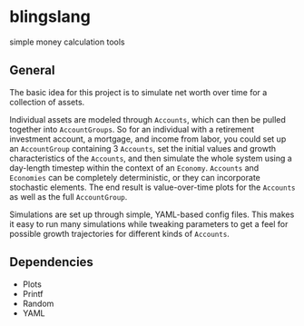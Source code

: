 blingslang
==========

simple money calculation tools


General
-------

The basic idea for this project is to simulate net worth over time for a collection of assets.

Individual assets are modeled through `Accounts`, which can then be pulled together into `AccountGroups`.  So for an individual with a retirement investment account, a mortgage, and income from labor, you could set up an `AccountGroup` containing 3 `Accounts`, set the initial values and growth characteristics of the `Accounts`, and then simulate the whole system using a day-length timestep within the context of an `Economy`.  `Accounts` and `Economies` can be completely deterministic, or they can incorporate stochastic elements.  The end result is value-over-time plots for the `Accounts` as well as the full `AccountGroup`.

Simulations are set up through simple, YAML-based config files.  This makes it easy to run many simulations while tweaking parameters to get a feel for possible growth trajectories for different kinds of `Accounts`.


Dependencies
------------

* Plots
* Printf
* Random
* YAML
